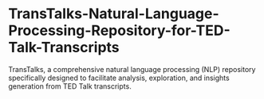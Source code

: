 # TransTalks-Natural-Language-Processing-Repository-for-TED-Talk-Transcripts
TransTalks, a comprehensive natural language processing (NLP) repository specifically designed to facilitate analysis, exploration, and insights generation from TED Talk transcripts. 
